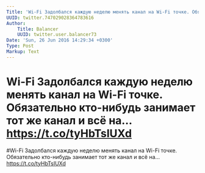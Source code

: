 ```yaml
---
Title: 'Wi-Fi Задолбался каждую неделю менять канал на Wi-Fi точке. Обязательно кто-нибудь занимает тот же канал и всё на… https://t.co/tyHbTsIUXd'
UUID: twitter.747029028364783616
Author:
    Title: Balancer
    UUID: twitter.user.balancer73
Date: 'Sun, 26 Jun 2016 14:29:34 +0300'
Type: Post
Markup: Text
---
```


# Wi-Fi Задолбался каждую неделю менять канал на Wi-Fi точке. Обязательно кто-нибудь занимает тот же канал и всё на… https://t.co/tyHbTsIUXd

#Wi-Fi Задолбался каждую неделю менять канал на Wi-Fi точке.
Обязательно кто-нибудь занимает тот же канал и всё на…
https://t.co/tyHbTsIUXd